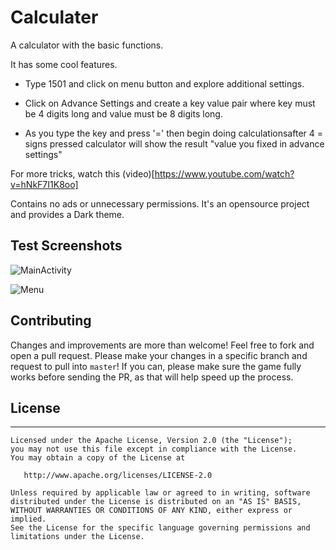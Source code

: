 # Calculater

A calculator with the basic functions.

It has some cool features.

- Type 1501 and click on menu button and explore additional settings.

- Click on Advance Settings and create a key value pair where key must be 4 digits long and value must be 8 digits long.

- As you type the key and press '=' then begin doing calculationsafter 4 = signs pressed calculator will show the result "value you fixed in advance settings"

For more tricks, watch this (video)[https://www.youtube.com/watch?v=hNkF7I1K8oo]

Contains no ads or unnecessary permissions. It's an opensource project and provides a Dark theme.

## Test Screenshots

![MainActivity](https://github.com/rivhx/Calculater/blob/screenshots/screenshots/Screenshot-MainActivity.png?raw=true)

![Menu](https://github.com/rivhx/Calculater/blob/screenshots/screenshots/Screenshot-Menu.png?raw=true)

## Contributing
Changes and improvements are more than welcome! Feel free to fork and open a pull request. Please make your changes in a specific branch and request to pull into `master`! If you can, please make sure the game fully works before sending the PR, as that will help speed up the process.

## License
-------
    
    Licensed under the Apache License, Version 2.0 (the "License");
    you may not use this file except in compliance with the License.
    You may obtain a copy of the License at
    
       http://www.apache.org/licenses/LICENSE-2.0
    
    Unless required by applicable law or agreed to in writing, software
    distributed under the License is distributed on an "AS IS" BASIS,
    WITHOUT WARRANTIES OR CONDITIONS OF ANY KIND, either express or implied.
    See the License for the specific language governing permissions and
    limitations under the License.
